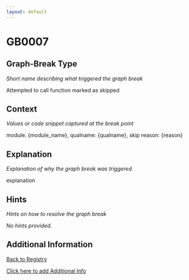 ```yaml
---
layout: default
---
```

# GB0007

## Graph-Break Type
*Short name describing what triggered the graph break*

Attempted to call function marked as skipped

## Context
*Values or code snippet captured at the break point*

module: {module_name}, qualname: {qualname}, skip reason: {reason}

## Explanation
*Explanation of why the graph break was triggered*

explanation

## Hints
*Hints on how to resolve the graph break*

*No hints provided.*


## Additional Information

<!-- ADDITIONAL INFORMATION START - Add custom information below this line -->

<!-- ADDITIONAL INFORMATION END -->

[Back to Registry](../index.html)

[Click here to add Additional Info](https://github.com/pytorch-labs/compile-graph-break-site/edit/main/docs/gb/gb0007.md)
